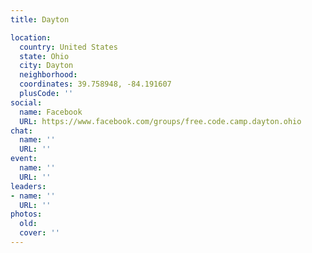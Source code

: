 ```yaml
---
title: Dayton

location:
  country: United States
  state: Ohio
  city: Dayton
  neighborhood: 
  coordinates: 39.758948, -84.191607
  plusCode: ''
social:
  name: Facebook
  URL: https://www.facebook.com/groups/free.code.camp.dayton.ohio
chat:
  name: ''
  URL: ''
event:
  name: ''
  URL: ''
leaders:
- name: ''
  URL: ''
photos:
  old: 
  cover: ''
---
```

